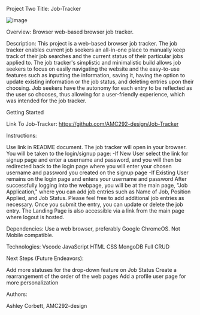 Project Two Title: Job-Tracker

![image](https://github.com/user-attachments/assets/745a50b0-339b-435b-b502-9776d96230a4)


Overview: Browser web-based browser job tracker.

Description: This project is a web-based browser job tracker. The job tracker enables current job seekers
an all-in-one place to manually keep track of their job searches and the current status of their particular 
jobs applied to. The job tracker's simplistic and minimalistic build allows job seekers to focus on easily
navigating the website and the easy-to-use features such as inputting the information, saving it, having the 
option to update existing information or the job status, and deleting entries upon their choosing. Job seekers
have the autonomy for each entry to be reflected as the user so chooses, thus allowing for a user-friendly experience, 
which was intended for the job tracker.     

Getting Started

Link To Job-Tracker: https://github.com/AMC292-design/Job-Tracker 

Instructions:

Use link in README document.
The job tracker will open in your browser.
You will be taken to the login/signup page:
  -If New User select the link for signup page and enter a username and password, and
   you will then be redirected back to the login page where you will enter your chosen
   username and password you created on the signup page
  -If Existing User remains on the login page and enters your username and password
After successfully logging into the webpage, you will be at the main page, "Job Application," where you can 
add job entries such as Name of Job, Position Applied, and Job Status. Please feel free to add additional job entries as necessary. 
Once you submit the entry, you can update or delete the job entry.
The Landing Page is also accessible via a link from the main page where logout is hosted. 

Dependencies:
Use a web browser, preferably Google ChromeOS.
Not Mobile compatible.

Technologies:
Vscode
JavaScript
HTML
CSS
MongoDB
Full CRUD 

Next Steps (Future Endeavors):

Add more statuses for the drop-down feature on Job Status
Create a rearrangement of the order of the web pages
Add a profile user page for more personalization 

Authors:

Ashley Corbett, AMC292-design
